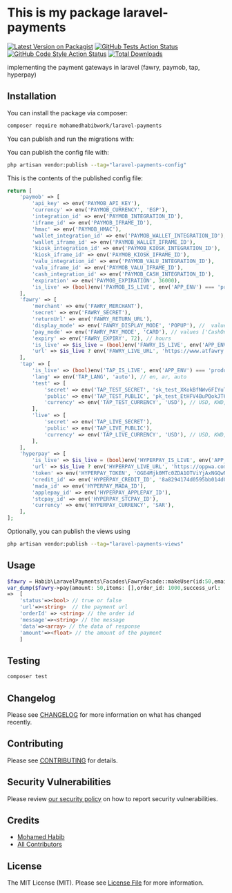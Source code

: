 # This is my package laravel-payments

[![Latest Version on Packagist](https://img.shields.io/packagist/v/mohamedhabibwork/laravel-payments.svg?style=flat-square)](https://packagist.org/packages/mohamedhabibwork/laravel-payments)
[![GitHub Tests Action Status](https://img.shields.io/github/actions/workflow/status/mohamedhabibwork/laravel-payments/run-tests.yml?branch=main&label=tests&style=flat-square)](https://github.com/mohamedhabibwork/laravel-payments/actions?query=workflow%3Arun-tests+branch%3Amain)
[![GitHub Code Style Action Status](https://img.shields.io/github/actions/workflow/status/mohamedhabibwork/laravel-payments/fix-php-code-style-issues.yml?branch=main&label=code%20style&style=flat-square)](https://github.com/mohamedhabibwork/laravel-payments/actions?query=workflow%3A"Fix+PHP+code+style+issues"+branch%3Amain)
[![Total Downloads](https://img.shields.io/packagist/dt/mohamedhabibwork/laravel-payments.svg?style=flat-square)](https://packagist.org/packages/mohamedhabibwork/laravel-payments)

implementing the payment gateways in laravel (fawry, paymob, tap, hyperpay)

[//]: # (## Support us)

[//]: # ([<img src="https://github-ads.s3.eu-central-1.amazonaws.com/laravel-payments.jpg?t=1" width="419px" />]&#40;https://spatie.be/github-ad-click/laravel-payments&#41;)

[//]: # (We invest a lot of resources into creating [best in class open source packages]&#40;https://spatie.be/open-source&#41;. You can support us by [buying one of our paid products]&#40;https://spatie.be/open-source/support-us&#41;.)

[//]: # (We highly appreciate you sending us a postcard from your hometown, mentioning which of our package&#40;s&#41; you are using. You'll find our address on [our contact page]&#40;https://spatie.be/about-us&#41;. We publish all received postcards on [our virtual postcard wall]&#40;https://spatie.be/open-source/postcards&#41;.)

## Installation

You can install the package via composer:

```bash
composer require mohamedhabibwork/laravel-payments
```

You can publish and run the migrations with:

[//]: # (```bash)

[//]: # (php artisan vendor:publish --tag="laravel-payments-migrations")

[//]: # (php artisan migrate)

[//]: # (```)

You can publish the config file with:

```bash
php artisan vendor:publish --tag="laravel-payments-config"
```

This is the contents of the published config file:

```php
return [
    'paymob' => [
        'api_key' => env('PAYMOB_API_KEY'),
        'currency' => env('PAYMOB_CURRENCY', 'EGP'),
        'integration_id' => env('PAYMOB_INTEGRATION_ID'),
        'iframe_id' => env('PAYMOB_IFRAME_ID'),
        'hmac' => env('PAYMOB_HMAC'),
        'wallet_integration_id' => env('PAYMOB_WALLET_INTEGRATION_ID'),
        'wallet_iframe_id' => env('PAYMOB_WALLET_IFRAME_ID'),
        'kiosk_integration_id' => env('PAYMOB_KIOSK_INTEGRATION_ID'),
        'kiosk_iframe_id' => env('PAYMOB_KIOSK_IFRAME_ID'),
        'valu_integration_id' => env('PAYMOB_VALU_INTEGRATION_ID'),
        'valu_iframe_id' => env('PAYMOB_VALU_IFRAME_ID'),
        'cash_integration_id' => env('PAYMOB_CASH_INTEGRATION_ID'),
        'expiration' => env('PAYMOB_EXPIRATION', 36000),
        'is_live' => (bool)env('PAYMOB_IS_LIVE', env('APP_ENV') === 'production'),
    ],
    'fawry' => [
        'merchant' => env('FAWRY_MERCHANT'),
        'secret' => env('FAWRY_SECRET'),
        'returnUrl' => env('FAWRY_RETURN_URL'),
        'display_mode' => env('FAWRY_DISPLAY_MODE', 'POPUP'), //  values [POPUP, INSIDE_PAGE, SIDE_PAGE , SEPARATED]
        'pay_mode' => env('FAWRY_PAY_MODE', 'CARD'), // values ['CashOnDelivery', 'PayAtFawry', 'MWALLET', 'CARD' , 'VALU']
        'expiry' => env('FAWRY_EXPIRY', 72), // hours
        'is_live' => $is_live = (bool)env('FAWRY_IS_LIVE', env('APP_ENV') === 'production'),
        'url' => $is_live ? env('FAWRY_LIVE_URL', 'https://www.atfawry.com') : env('FAWRY_TEST_URL', 'https://atfawry.fawrystaging.com'),
    ],
    'tap' => [
        'is_live' => (bool)env('TAP_IS_LIVE', env('APP_ENV') === 'production'),
        'lang' => env('TAP_LANG', 'auto'), // en, ar, auto
        'test' => [
            'secret' => env('TAP_TEST_SECRET', 'sk_test_XKokBfNWv6FIYuTMg5sLPjhJ'),
            'public' => env('TAP_TEST_PUBLIC', 'pk_test_EtHFV4BuPQokJT6jiROls87Y'),
            'currency' => env('TAP_TEST_CURRENCY', 'USD'), // USD, KWD, BHD, SAR, AED, EGP
        ],
        'live' => [
            'secret' => env('TAP_LIVE_SECRET'),
            'public' => env('TAP_LIVE_PUBLIC'),
            'currency' => env('TAP_LIVE_CURRENCY', 'USD'), // USD, KWD, BHD, SAR, AED, EGP
        ],
    ],
    'hyperpay' => [
        'is_live' => $is_live = (bool)env('HYPERPAY_IS_LIVE', env('APP_ENV') === 'production'), // true or false
        'url' => $is_live ? env('HYPERPAY_LIVE_URL', 'https://oppwa.com') : env('HYPERPAY_TEST_URL', 'https://eu-test.oppwa.com'),
        'token' => env('HYPERPAY_TOKEN', 'OGE4Mjk0MTc0ZDA1OTViYjAxNGQwNWQ4MjllNzAxZDF8OVRuSlBjMm45aA=='),
        'credit_id' => env('HYPERPAY_CREDIT_ID', '8a8294174d0595bb014d05d829cb01cd'),
        'mada_id' => env('HYPERPAY_MADA_ID'),
        'applepay_id' => env('HYPERPAY_APPLEPAY_ID'),
        'stcpay_id' => env('HYPERPAY_STCPAY_ID'),
        'currency' => env('HYPERPAY_CURRENCY', 'SAR'),
    ],
];
```

Optionally, you can publish the views using

```bash
php artisan vendor:publish --tag="laravel-payments-views"
```

## Usage

```php
$fawry = Habib\LaravelPayments\Facades\FawryFacade::makeUser(id:50,email:"info@habib.cloud",phone:'201********',first_name:,last_name:,language:'ar');
var_dump($fawry->pay(amount: 50,items: [],order_id: 1000,success_url: 'https://success_url.com',failed_url: 'https://failed_url.com'));
=>  [
    'status'=><bool> // true or false
    'url'=><string>  // the payment url
    'orderId' => <string> // the order id
    'message'=><string> // the message
    'data'=><array> // the data of response
    'amount'=><float> // the amount of the payment
    ]
```

## Testing

```bash
composer test
```

## Changelog

Please see [CHANGELOG](CHANGELOG.md) for more information on what has changed recently.

## Contributing

Please see [CONTRIBUTING](CONTRIBUTING.md) for details.

## Security Vulnerabilities

Please review [our security policy](../../security/policy) on how to report security vulnerabilities.

## Credits

- [Mohamed Habib](https://github.com/mohamedhabibwork)
- [All Contributors](../../contributors)

## License

The MIT License (MIT). Please see [License File](LICENSE.md) for more information.
